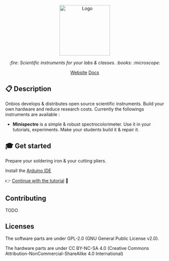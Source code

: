 <p align="center">
  <a href="https://onbios.fr" target="blank">
    <img src="http://onbios.fr/wp-content/uploads/2018/09/LogoOnbios.png" height="160px" alt="Logo" />
  </a>
  <br>
</p>

<p align="center">
  <i>:fire: Scientific instruments for your labs & classes. :books: :microscope:</i>
</p>

<p align="center">
  <a href="https://onbios.fr/">Website</a>
  <a href="https://onbios.gitbook.io/onbios/">Docs</a>
</p>

## :clipboard: Description

Onbios develops & distributes open source scientific instruments. Build your own hardware and reduce research costs.
Currently the followings instruments are available :

 * **Minispectro** is a simple & robust spectrocolorimeter. Use it in your tutorials, experiments. Make your students build it & repair it.

## :mortar_board: Get started

Prepare your soldering iron & your cutting pliers.

Install the [Arduino IDE](https://www.arduino.cc/en/Main/Software)

:point_right: [Continue with the tutorial](https://onbios.gitbook.io/onbios/) :seedling: 

## Contributing

TODO

## Licenses

The software parts are under GPL-2.0 (GNU General Public License v2.0).

The hardware parts are under CC BY-NC-SA 4.0 (Creative Commons Attribution-NonCommercial-ShareAlike 4.0 International)
